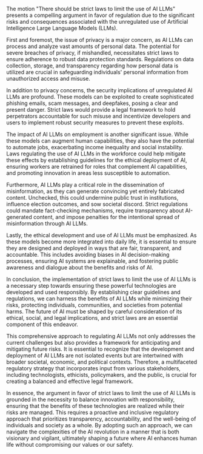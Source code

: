 The motion "There should be strict laws to limit the use of AI LLMs" presents a compelling argument in favor of regulation due to the significant risks and consequences associated with the unregulated use of Artificial Intelligence Large Language Models (LLMs). 

First and foremost, the issue of privacy is a major concern, as AI LLMs can process and analyze vast amounts of personal data. The potential for severe breaches of privacy, if mishandled, necessitates strict laws to ensure adherence to robust data protection standards. Regulations on data collection, storage, and transparency regarding how personal data is utilized are crucial in safeguarding individuals' personal information from unauthorized access and misuse.

In addition to privacy concerns, the security implications of unregulated AI LLMs are profound. These models can be exploited to create sophisticated phishing emails, scam messages, and deepfakes, posing a clear and present danger. Strict laws would provide a legal framework to hold perpetrators accountable for such misuse and incentivize developers and users to implement robust security measures to prevent these exploits.

The impact of AI LLMs on employment is another significant issue. While these models can augment human capabilities, they also have the potential to automate jobs, exacerbating income inequality and social instability. Laws regulating the use of AI LLMs in the workforce could help mitigate these effects by establishing guidelines for the ethical deployment of AI, ensuring workers are retrained for roles that complement AI capabilities, and promoting innovation in areas less susceptible to automation.

Furthermore, AI LLMs play a critical role in the dissemination of misinformation, as they can generate convincing yet entirely fabricated content. Unchecked, this could undermine public trust in institutions, influence election outcomes, and sow societal discord. Strict regulations could mandate fact-checking mechanisms, require transparency about AI-generated content, and impose penalties for the intentional spread of misinformation through AI LLMs.

Lastly, the ethical development and use of AI LLMs must be emphasized. As these models become more integrated into daily life, it is essential to ensure they are designed and deployed in ways that are fair, transparent, and accountable. This includes avoiding biases in AI decision-making processes, ensuring AI systems are explainable, and fostering public awareness and dialogue about the benefits and risks of AI.

In conclusion, the implementation of strict laws to limit the use of AI LLMs is a necessary step towards ensuring these powerful technologies are developed and used responsibly. By establishing clear guidelines and regulations, we can harness the benefits of AI LLMs while minimizing their risks, protecting individuals, communities, and societies from potential harms. The future of AI must be shaped by careful consideration of its ethical, social, and legal implications, and strict laws are an essential component of this endeavor.

This comprehensive approach to regulating AI LLMs not only addresses the current challenges but also provides a framework for anticipating and mitigating future risks. It is essential to recognize that the development and deployment of AI LLMs are not isolated events but are intertwined with broader societal, economic, and political contexts. Therefore, a multifaceted regulatory strategy that incorporates input from various stakeholders, including technologists, ethicists, policymakers, and the public, is crucial for creating a balanced and effective legal framework.

In essence, the argument in favor of strict laws to limit the use of AI LLMs is grounded in the necessity to balance innovation with responsibility, ensuring that the benefits of these technologies are realized while their risks are managed. This requires a proactive and inclusive regulatory approach that prioritizes transparency, accountability, and the well-being of individuals and society as a whole. By adopting such an approach, we can navigate the complexities of the AI revolution in a manner that is both visionary and vigilant, ultimately shaping a future where AI enhances human life without compromising our values or our safety.